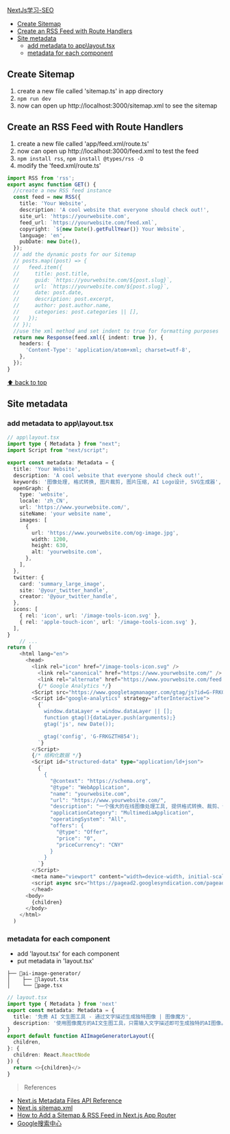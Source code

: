 [NextJs学习-SEO](#top)

- [Create Sitemap](#create-sitemap)
- [Create an RSS Feed with Route Handlers](#create-an-rss-feed-with-route-handlers)
- [Site metadata](#site-metadata)
  - [add metadata to app\\layout.tsx](#add-metadata-to-applayouttsx)
  - [metadata for each component](#metadata-for-each-component)

## Create Sitemap

1. create a new file called 'sitemap.ts' in app directory
2. `npm run dev`
3. now can open up http://localhost:3000/sitemap.xml to see the sitemap

## Create an RSS Feed with Route Handlers

1. create a new file called 'app/feed.xml/route.ts'
2. now can open up http://localhost:3000/feed.xml to test the feed
3. `npm install rss`, `npm install @types/rss -D`
4. modify the 'feed.xml/route.ts'

```ts
import RSS from 'rss';
export async function GET() {
  //create a new RSS feed instance
  const feed = new RSS({
    title: 'Your Website',
    description: 'A cool website that everyone should check out!',
    site_url: 'https://yourwebsite.com',
    feed_url: `https://yourwebsite.com/feed.xml`,
    copyright: `${new Date().getFullYear()} Your Website`,
    language: 'en',
    pubDate: new Date(),
  });
  // add the dynamic posts for our Sitemap
  // posts.map((post) => {
  //   feed.item({
  //     title: post.title,
  //     guid: `https://yourwebsite.com/${post.slug}`,
  //     url: `https://yourwebsite.com/${post.slug}`,
  //     date: post.date,
  //     description: post.excerpt,
  //     author: post.author.name,
  //     categories: post.categories || [],
  //   });
  // });
  //use the xml method and set indent to true for formatting purposes
  return new Response(feed.xml({ indent: true }), {
    headers: {
      'Content-Type': 'application/atom+xml; charset=utf-8',
    },
  });
}
```

[⬆ back to top](#top)

## Site metadata

### add metadata to app\layout.tsx

```ts
// app\layout.tsx
import type { Metadata } from "next";
import Script from "next/script";

export const metadata: Metadata = {
  title: 'Your Website',
  description: 'A cool website that everyone should check out!',
  keywords: '图像处理, 格式转换, 图片裁剪, 图片压缩, AI Logo设计, SVG生成器',
  openGraph: {
    type: 'website',
    locale: 'zh_CN',
    url: 'https://www.yourwebsite.com/',
    siteName: 'your website name',
    images: [
      {
        url: 'https://www.yourwebsite.com/og-image.jpg',
        width: 1200,
        height: 630,
        alt: 'yourwebsite.com',
      },
    ],
  },
  twitter: {
    card: 'summary_large_image',
    site: '@your_twitter_handle',
    creator: '@your_twitter_handle',
  },
  icons: [
    { rel: 'icon', url: '/image-tools-icon.svg' },
    { rel: 'apple-touch-icon', url: '/image-tools-icon.svg' },
  ],
}
    // ...
return (
    <html lang="en">
      <head>
        <link rel="icon" href="/image-tools-icon.svg" />
          <link rel="canonical" href="https://www.yourwebsite.com/" />
          <link rel="alternate" href="https://www.yourwebsite.com/feed.xml" type="application/atom+xml" />
          {/* Google Analytics */}
        <Script src="https://www.googletagmanager.com/gtag/js?id=G-FRKGZTH854" strategy="afterInteractive" />
        <Script id="google-analytics" strategy="afterInteractive">
          {`
            window.dataLayer = window.dataLayer || [];
            function gtag(){dataLayer.push(arguments);}
            gtag('js', new Date());

            gtag('config', 'G-FRKGZTH854');
          `}
        </Script>
        {/* 结构化数据 */}
        <Script id="structured-data" type="application/ld+json">
          {`
            {
              "@context": "https://schema.org",
              "@type": "WebApplication",
              "name": "yourwebsite.com",
              "url": "https://www.yourwebsite.com/",
              "description": "一个强大的在线图像处理工具, 提供格式转换、裁剪、调整大小、压缩、滤镜、SVG生成器和AI Logo设计等功能。支持JPG、PNG、WEBP、GIF和PDF格式之间的相互转换, 文件大小限制为10MB。",
              "applicationCategory": "MultimediaApplication",
              "operatingSystem": "All",
              "offers": {
                "@type": "Offer",
                "price": "0",
                "priceCurrency": "CNY"
              }
            }
          `}
        </Script>
        <meta name="viewport" content="width=device-width, initial-scale=1" />
        <script async src="https://pagead2.googlesyndication.com/pagead/js/adsbygoogle.js?client=ca-pub-7522094408813551" crossOrigin="anonymous" />
        </head>
      <body>
        {children}
      </body>
    </html>
  )
```

### metadata for each component

- add 'layout.tsx' for each component
- put metadata in 'layout.tsx'

```
├── 📂ai-image-generator/
│    ├── 📄layout.tsx
│    └── 📄page.tsx
```

```ts
// layout.tsx
import type { Metadata } from 'next'
export const metadata: Metadata = {
  title: '免费 AI 文生图工具 - 通过文字描述生成独特图像 | 图像魔方',
  description: '使用图像魔方的AI文生图工具，只需输入文字描述即可生成独特的AI图像。激发创意灵感，适用于各种创作场景。',
}
export default function AIImageGeneratorLayout({
  children,
}: {
  children: React.ReactNode
}) {
  return <>{children}</>
}
```

> References
- [Next.js Metadata Files API Reference](https://nextjs.org/docs/app/api-reference/file-conventions/metadata)
- [Next.js sitemap.xml](https://nextjs.org/docs/app/api-reference/file-conventions/metadata/sitemap)
- [How to Add a Sitemap & RSS Feed in Next.js App Router](https://spacejelly.dev/posts/how-to-add-a-sitemap-rss-feed-in-next-js-app-router)
- [Google搜索中心](https://developers.google.com/search/docs/fundamentals/seo-starter-guide?hl=zh-cn)
